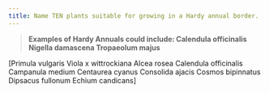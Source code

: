 ```yaml
---
title: Name TEN plants suitable for growing in a Hardy annual border.
---
```



> **Examples of Hardy Annuals could include:
Calendula officinalis
Nigella damascena
Tropaeolum majus** 


[Primula vulgaris
Viola x wittrockiana
Alcea rosea
Calendula officinalis
Campanula medium
Centaurea cyanus
Consolida ajacis
Cosmos bipinnatus
Dipsacus fullonum
Echium candicans]
